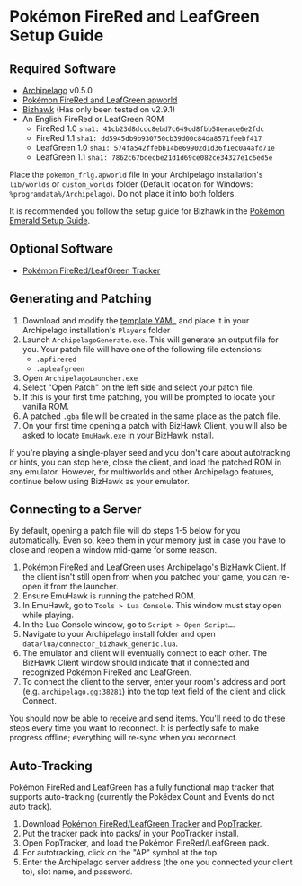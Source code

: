 # Pokémon FireRed and LeafGreen Setup Guide

## Required Software

* [Archipelago](https://github.com/ArchipelagoMW/Archipelago/releases) v0.5.0
* [Pokémon FireRed and LeafGreen apworld](https://github.com/vyneras/Archipelago/releases/latest)
* [Bizhawk](https://tasvideos.org/BizHawk/ReleaseHistory) (Has only been tested on v2.9.1)
* An English FireRed or LeafGreen ROM
  * FireRed 1.0 `sha1: 41cb23d8dccc8ebd7c649cd8fbb58eeace6e2fdc`
  * FireRed 1.1 `sha1: dd5945db9b930750cb39d00c84da8571feebf417`
  * LeafGreen 1.0 `sha1: 574fa542ffebb14be69902d1d36f1ec0a4afd71e`
  * LeafGreen 1.1 `sha1: 7862c67bdecbe21d1d69ce082ce34327e1c6ed5e`

 Place the `pokemon_frlg.apworld` file in your Archipelago installation's `lib/worlds` or `custom_worlds` folder (Default location for Windows: `%programdata%/Archipelago`). Do not place it into both folders.

It is recommended you follow the setup guide for Bizhawk in the [Pokémon Emerald Setup Guide](https://archipelago.gg/tutorial/Pokemon%20Emerald/setup/en#configuring-bizhawk).

## Optional Software

- [Pokémon FireRed/LeafGreen Tracker](https://github.com/vyneras/pokemon-frlg-tracker/releases/latest)

## Generating and Patching

1. Download and modify the [template YAML](https://gist.github.com/vyneras/af12ebb1f7e98a5a999b6c084f446cb3) and place it in your Archipelago installation's `Players` folder
2. Launch `ArchipelagoGenerate.exe`. This will generate an output file for you. Your patch file will have one of the following file extensions:
   * `.apfirered`
   * `.apleafgreen`
3. Open `ArchipelagoLauncher.exe`
4. Select "Open Patch" on the left side and select your patch file.
5. If this is your first time patching, you will be prompted to locate your vanilla ROM.
6. A patched `.gba` file will be created in the same place as the patch file.
7. On your first time opening a patch with BizHawk Client, you will also be asked to locate `EmuHawk.exe` in your
BizHawk install.

If you're playing a single-player seed and you don't care about autotracking or hints, you can stop here, close the
client, and load the patched ROM in any emulator. However, for multiworlds and other Archipelago features, continue
below using BizHawk as your emulator.

## Connecting to a Server

By default, opening a patch file will do steps 1-5 below for you automatically. Even so, keep them in your memory just
in case you have to close and reopen a window mid-game for some reason.

1. Pokémon FireRed and LeafGreen uses Archipelago's BizHawk Client. If the client isn't still open from when you patched your game,
you can re-open it from the launcher.
2. Ensure EmuHawk is running the patched ROM.
3. In EmuHawk, go to `Tools > Lua Console`. This window must stay open while playing.
4. In the Lua Console window, go to `Script > Open Script…`.
5. Navigate to your Archipelago install folder and open `data/lua/connector_bizhawk_generic.lua`.
6. The emulator and client will eventually connect to each other. The BizHawk Client window should indicate that it
connected and recognized Pokémon FireRed and LeafGreen.
7. To connect the client to the server, enter your room's address and port (e.g. `archipelago.gg:38281`) into the
top text field of the client and click Connect.

You should now be able to receive and send items. You'll need to do these steps every time you want to reconnect. It is
perfectly safe to make progress offline; everything will re-sync when you reconnect.

## Auto-Tracking

Pokémon FireRed and LeafGreen has a fully functional map tracker that supports auto-tracking (currently the Pokédex Count and Events do not auto track).

1. Download [Pokémon FireRed/LeafGreen Tracker](https://github.com/vyneras/pokemon-frlg-tracker/releases/latest) and
[PopTracker](https://github.com/black-sliver/PopTracker/releases).
2. Put the tracker pack into packs/ in your PopTracker install.
3. Open PopTracker, and load the Pokémon FireRed/LeafGreen pack.
4. For autotracking, click on the "AP" symbol at the top.
5. Enter the Archipelago server address (the one you connected your client to), slot name, and password.